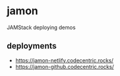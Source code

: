 # jamon
JAMStack deploying demos

## deployments
 * https://jamon-netlify.codecentric.rocks/
 * https://jamon-github.codecentric.rocks/
